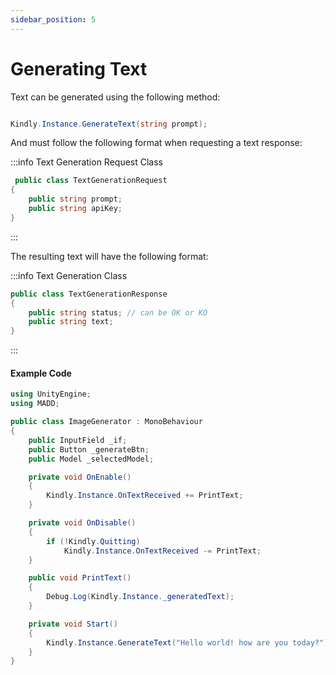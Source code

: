 ```yaml
---
sidebar_position: 5
---
```


# Generating Text

Text can be generated using the following method:

```cs

Kindly.Instance.GenerateText(string prompt);

```

And must follow the following format when requesting a text response:

:::info Text Generation Request Class

```cs
 public class TextGenerationRequest
{
    public string prompt;
    public string apiKey;
}
```

:::

The resulting text will have the following format:

:::info Text Generation Class

```cs
public class TextGenerationResponse
{
    public string status; // can be OK or KO
    public string text;
}
```

:::

#### Example Code

```cs
using UnityEngine;
using MADD;

public class ImageGenerator : MonoBehaviour
{
    public InputField _if;
    public Button _generateBtn;
    public Model _selectedModel;

    private void OnEnable()
    {
        Kindly.Instance.OnTextReceived += PrintText;
    }

    private void OnDisable()
    {
        if (!Kindly.Quitting)
            Kindly.Instance.OnTextReceived -= PrintText;
    }

    public void PrintText()
    {
        Debug.Log(Kindly.Instance._generatedText);
    }

    private void Start()
    {
        Kindly.Instance.GenerateText("Hello world! how are you today?");
    }
}
```
